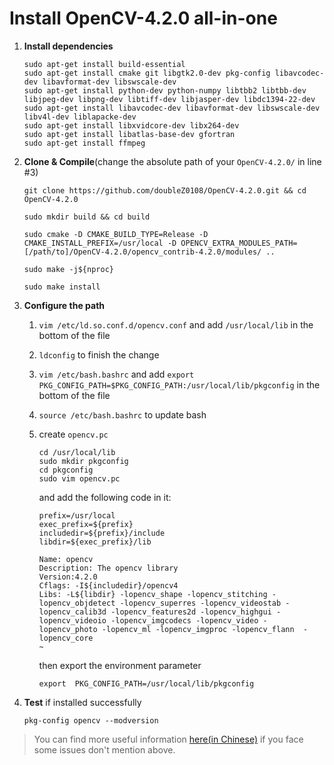 # Install OpenCV-4.2.0 all-in-one

1. **Install dependencies**

   ```shell
   sudo apt-get install build-essential
   sudo apt-get install cmake git libgtk2.0-dev pkg-config libavcodec-dev libavformat-dev libswscale-dev
   sudo apt-get install python-dev python-numpy libtbb2 libtbb-dev libjpeg-dev libpng-dev libtiff-dev libjasper-dev libdc1394-22-dev 
   sudo apt-get install libavcodec-dev libavformat-dev libswscale-dev libv4l-dev liblapacke-dev
   sudo apt-get install libxvidcore-dev libx264-dev
   sudo apt-get install libatlas-base-dev gfortran 
   sudo apt-get install ffmpeg
   ```

2. **Clone & Compile**(change the absolute path of your `OpenCV-4.2.0/` in line #3)

   ```shell
   git clone https://github.com/doubleZ0108/OpenCV-4.2.0.git && cd OpenCV-4.2.0
   
   sudo mkdir build && cd build
   
   sudo cmake -D CMAKE_BUILD_TYPE=Release -D CMAKE_INSTALL_PREFIX=/usr/local -D OPENCV_EXTRA_MODULES_PATH=[/path/to]/OpenCV-4.2.0/opencv_contrib-4.2.0/modules/ ..
   
   sudo make -j${nproc}
   
   sudo make install
   ```

3. **Configure the path**

   1. `vim /etc/ld.so.conf.d/opencv.conf` and add `/usr/local/lib` in the bottom of the file

   2. `ldconfig` to finish the change 

   3. `vim /etc/bash.bashrc` and add `export PKG_CONFIG_PATH=$PKG_CONFIG_PATH:/usr/local/lib/pkgconfig` in the bottom of the file

   4. `source /etc/bash.bashrc` to update bash

   5. create `opencv.pc`

      ```shell
      cd /usr/local/lib
      sudo mkdir pkgconfig
      cd pkgconfig
      sudo vim opencv.pc
      ```

      and add the following code in it:

      ```shell
      prefix=/usr/local
      exec_prefix=${prefix}
      includedir=${prefix}/include
      libdir=${exec_prefix}/lib
      
      Name: opencv
      Description: The opencv library
      Version:4.2.0
      Cflags: -I${includedir}/opencv4
      Libs: -L${libdir} -lopencv_shape -lopencv_stitching -lopencv_objdetect -lopencv_superres -lopencv_videostab -lopencv_calib3d -lopencv_features2d -lopencv_highgui -lopencv_videoio -lopencv_imgcodecs -lopencv_video -lopencv_photo -lopencv_ml -lopencv_imgproc -lopencv_flann  -lopencv_core
      ~
      ```

      then export the environment parameter

      ```shell
      export  PKG_CONFIG_PATH=/usr/local/lib/pkgconfig
      ```

4. **Test** if installed successfully

   ```shell
   pkg-config opencv --modversion
   ```


> You can find more useful information [here(in Chinese)](https://zhuanlan.zhihu.com/p/368573848) if you face some issues don't mention above.
